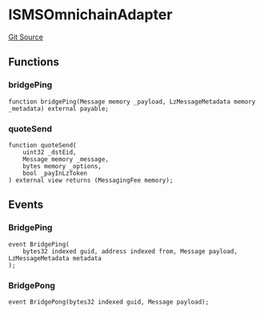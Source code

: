# ISMSOmnichainAdapter

[Git Source](https://github.com/Nox-Labs/sms-evm-contracts/blob/15a987dcda55f8dfabcf220505750bc01f9d6f51/src/interface/ISMSOmnichainAdapter.sol)

## Functions

### bridgePing

```solidity
function bridgePing(Message memory _payload, LzMessageMetadata memory _metadata) external payable;
```

### quoteSend

```solidity
function quoteSend(
    uint32 _dstEid,
    Message memory _message,
    bytes memory _options,
    bool _payInLzToken
) external view returns (MessagingFee memory);
```

## Events

### BridgePing

```solidity
event BridgePing(
    bytes32 indexed guid, address indexed from, Message payload, LzMessageMetadata metadata
);
```

### BridgePong

```solidity
event BridgePong(bytes32 indexed guid, Message payload);
```
